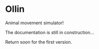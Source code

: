 # Ollin
Animal movement simulator!

The documentation is still in construction...

Return soon for the first version.

